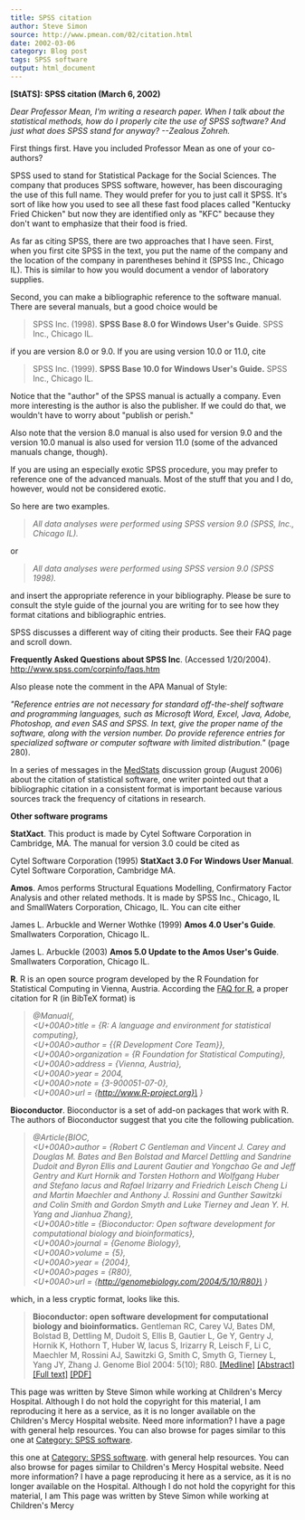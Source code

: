 ```yaml
---
title: SPSS citation
author: Steve Simon
source: http://www.pmean.com/02/citation.html
date: 2002-03-06
category: Blog post
tags: SPSS software
output: html_document
---
```

****[StATS]:** SPSS citation (March 6, 2002)**

*Dear Professor Mean, I'm writing a research paper. When I talk about
the statistical methods, how do I properly cite the use of SPSS
software? And just what does SPSS stand for anyway? --Zealous Zohreh.*

First things first. Have you included Professor Mean as one of your
co-authors?

SPSS used to stand for Statistical Package for the Social Sciences. The
company that produces SPSS software, however, has been discouraging the
use of this full name. They would prefer for you to just call it SPSS.
It's sort of like how you used to see all these fast food places called
"Kentucky Fried Chicken" but now they are identified only as "KFC"
because they don't want to emphasize that their food is fried.

As far as citing SPSS, there are two approaches that I have seen. First,
when you first cite SPSS in the text, you put the name of the company
and the location of the company in parentheses behind it (SPSS Inc.,
Chicago IL). This is similar to how you would document a vendor of
laboratory supplies.

Second, you can make a bibliographic reference to the software manual.
There are several manuals, but a good choice would be

> SPSS Inc. (1998). **SPSS Base 8.0 for Windows User's Guide**. SPSS
> Inc., Chicago IL.

if you are version 8.0 or 9.0. If you are using version 10.0 or 11.0,
cite

> SPSS Inc. (1999). **SPSS Base 10.0 for Windows User's Guide.** SPSS
> Inc., Chicago IL.

Notice that the "author" of the SPSS manual is actually a company.
Even more interesting is the author is also the publisher. If we could
do that, we wouldn't have to worry about "publish or perish."

Also note that the version 8.0 manual is also used for version 9.0 and
the version 10.0 manual is also used for version 11.0 (some of the
advanced manuals change, though).

If you are using an especially exotic SPSS procedure, you may prefer to
reference one of the advanced manuals. Most of the stuff that you and I
do, however, would not be considered exotic.

So here are two examples.

> *All data analyses were performed using SPSS version 9.0 (SPSS, Inc.,
> Chicago IL).*

or

> *All data analyses were performed using SPSS version 9.0 (SPSS 1998).*

and insert the appropriate reference in your bibliography. Please be
sure to consult the style guide of the journal you are writing for to
see how they format citations and bibliographic entries.

SPSS discusses a different way of citing their products. See their FAQ
page and scroll down.

**Frequently Asked Questions about SPSS Inc**. (Accessed 1/20/2004).
<http://www.spss.com/corpinfo/faqs.htm>

Also please note the comment in the APA Manual of Style:

*"Reference entries are not necessary for standard off-the-shelf
software and programming languages, such as Microsoft Word, Excel, Java,
Adobe, Photoshop, and even SAS and SPSS. In text, give the proper name
of the software, along with the version number. Do provide reference
entries for specialized software or computer software with limited
distribution."* (page 280).

In a series of messages in the
[MedStats](../category/InterestingWebsites.html#MeStXx) discussion group
(August 2006) about the citation of statistical software, one writer
pointed out that a bibliographic citation in a consistent format is
important because various sources track the frequency of citations in
research.

**Other software programs**

**StatXact**. This product is made by Cytel Software Corporation in
Cambridge, MA. The manual for version 3.0 could be cited as

Cytel Software Corporation (1995) **StatXact 3.0 For Windows User
Manual**. Cytel Software Corporation, Cambridge MA.

**Amos**. Amos performs Structural Equations Modelling, Confirmatory
Factor Analysis and other related methods. It is made by SPSS Inc.,
Chicago, IL and SmallWaters Corporation, Chicago, IL. You can cite
either

James L. Arbuckle and Werner Wothke (1999) **Amos 4.0 User's Guide**.
Smallwaters Corporation, Chicago IL.

James L. Arbuckle (2003) **Amos 5.0 Update to the Amos User's Guide**.
Smallwaters Corporation, Chicago IL.

**R**. R is an open source program developed by the R Foundation for
Statistical Computing in Vienna, Austria. According the [FAQ for
R](http://cran.r-project.org/doc/FAQ/R-FAQ.html), a proper citation for
R (in BibTeX format) is

> *@Manual{,\
> <U+00A0>title = {R: A language and environment for statistical computing},\
> <U+00A0>author = {{R Development Core Team}},\
> <U+00A0>organization = {R Foundation for Statistical Computing},\
> <U+00A0>address = {Vienna, Austria},\
> <U+00A0>year = 2004,\
> <U+00A0>note = {3-900051-07-0},\
> <U+00A0>url = {http://www.R-project.org}\
> }*

**Bioconductor**. Bioconductor is a set of add-on packages that work
with R. The authors of Bioconductor suggest that you cite the following
publication.

> *@Article{BIOC,\
> <U+00A0>author = {Robert C Gentleman and Vincent J. Carey and Douglas M.
> Bates and Ben Bolstad and Marcel Dettling and Sandrine Dudoit and
> Byron Ellis and Laurent Gautier and Yongchao Ge and Jeff Gentry and
> Kurt Hornik and Torsten Hothorn and Wolfgang Huber and Stefano Iacus
> and Rafael Irizarry and Friedrich Leisch Cheng Li and Martin Maechler
> and Anthony J. Rossini and Gunther Sawitzki and Colin Smith and Gordon
> Smyth and Luke Tierney and Jean Y. H. Yang and Jianhua Zhang},\
> <U+00A0>title = {Bioconductor: Open software development for computational
> biology and bioinformatics},\
> <U+00A0>journal = {Genome Biology},\
> <U+00A0>volume = {5},\
> <U+00A0>year = {2004},\
> <U+00A0>pages = {R80},\
> <U+00A0>url = {http://genomebiology.com/2004/5/10/R80}\
> }*

which, in a less cryptic format, looks like this.

> **Bioconductor: open software development for computational biology
> and bioinformatics.** Gentleman RC, Carey VJ, Bates DM, Bolstad B,
> Dettling M, Dudoit S, Ellis B, Gautier L, Ge Y, Gentry J, Hornik K,
> Hothorn T, Huber W, Iacus S, Irizarry R, Leisch F, Li C, Maechler M,
> Rossini AJ, Sawitzki G, Smith C, Smyth G, Tierney L, Yang JY, Zhang J.
> Genome Biol 2004: 5(10); R80.
> [[Medline]](http://www.ncbi.nlm.nih.gov/entrez/query.fcgi?cmd=Retrieve&db=PubMed&list_uids=15461798&dopt=Abstract)
> [[Abstract]](http://genomebiology.com/2004/5/10/r80/abstract)
> [[Full text]](http://genomebiology.com/2004/5/10/R80)
> [[PDF]](http://genomebiology.com/content/pdf/gb-2004-5-10-r80.pdf)

This page was written by Steve Simon while working at Children's Mercy
Hospital. Although I do not hold the copyright for this material, I am
reproducing it here as a service, as it is no longer available on the
Children's Mercy Hospital website. Need more information? I have a page
with general help resources. You can also browse for pages similar to
this one at [Category: SPSS software](../category/SpssSoftware.html).
<!---More--->
this one at [Category: SPSS software](../category/SpssSoftware.html).
with general help resources. You can also browse for pages similar to
Children's Mercy Hospital website. Need more information? I have a page
reproducing it here as a service, as it is no longer available on the
Hospital. Although I do not hold the copyright for this material, I am
This page was written by Steve Simon while working at Children's Mercy

<!---Do not use
****[StATS]:** SPSS citation (March 6, 2002)**
This page was written by Steve Simon while working at Children's Mercy
Hospital. Although I do not hold the copyright for this material, I am
reproducing it here as a service, as it is no longer available on the
Children's Mercy Hospital website. Need more information? I have a page
with general help resources. You can also browse for pages similar to
this one at [Category: SPSS software](../category/SpssSoftware.html).
--->

